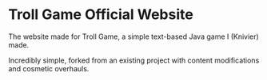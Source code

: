 # Troll Game Official Website

The website made for Troll Game, a simple text-based Java game I (Knivier) made.

Incredibly simple, forked from an existing project with content modifications and cosmetic overhauls.
